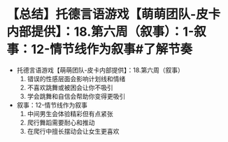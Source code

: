 # 【总结】托德言语游戏【萌萌团队-皮卡内部提供】：18.第六周（叙事）：1-叙事：12-情节线作为叙事#了解节奏

-   托德言语游戏【萌萌团队-皮卡内部提供】：18.第六周（叙事）
    1.  错误的性感层面会影响计划线和情绪
    2.  不喜欢跳舞或被困会让你不吸引
    3.  学会跳舞和自信会帮助你变得更吸引
-   叙事：12-情节线作为叙事
    1.  中间男生会体验精彩但有点紧张
    2.  爬行舞蹈需要耐心和推动
    3.  在爬行中擅长摆动会让女生更喜欢